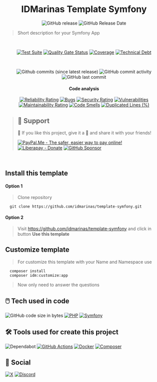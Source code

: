 <!--suppress HtmlDeprecatedAttribute -->
<div align="center">

# IDMarinas Template Symfony

![GitHub release](https://img.shields.io/github/release/idmarinas/REPOSITORY_NAME_CHANGE_ME.svg?style=for-the-badge)
![GitHub Release Date](https://img.shields.io/github/release-date/idmarinas/REPOSITORY_NAME_CHANGE_ME.svg?style=for-the-badge)

</div>

> Short description for your Symfony App

<br />

<div align="center">

[![Test Suite](https://img.shields.io/github/actions/workflow/status/idmarinas/REPOSITORY_NAME_CHANGE_ME/php.yml?branch=BRANCH_MASTER&style=for-the-badge&logo=github&logoColor=white&label=Lotgd%20Test%20Suite)][test-suit]
[![Quality Gate Status](https://img.shields.io/sonar/quality_gate/SONAR_PROJECT_NAME_CHANGE_ME/BRANCH_MASTER?server=https%3A%2F%2Fsonarcloud.io&style=for-the-badge&logo=sonarcloud&logoColor=white)][sonarcloud]
[![Coverage](https://img.shields.io/sonar/coverage/SONAR_PROJECT_NAME_CHANGE_ME/BRANCH_MASTER?server=https%3A%2F%2Fsonarcloud.io&style=for-the-badge&logo=sonarcloud&logoColor=white)][sonarcloud]
[![Technical Debt](https://img.shields.io/sonar/tech_debt/SONAR_PROJECT_NAME_CHANGE_ME/BRANCH_MASTER?server=https%3A%2F%2Fsonarcloud.io&style=for-the-badge&logo=sonarcloud&logoColor=white)][sonarcloud]

<br />

![Github commits (since latest release)](https://img.shields.io/github/commits-since/idmarinas/REPOSITORY_NAME_CHANGE_ME/latest/BRANCH_MASTER?style=for-the-badge)
![GitHub commit activity](https://img.shields.io/github/commit-activity/w/idmarinas/template-symfony/master?style=for-the-badge)
![GitHub last commit](https://img.shields.io/github/last-commit/idmarinas/template-symfony/master?style=for-the-badge)

#### Code analysis

[![Reliability Rating](https://sonarcloud.io/api/project_badges/measure?project=SONAR_PROJECT_NAME_CHANGE_ME&branch=BRANCH_MASTER&metric=reliability_rating)][sonarcloud]
[![Bugs](https://sonarcloud.io/api/project_badges/measure?project=SONAR_PROJECT_NAME_CHANGE_ME&branch=BRANCH_MASTER&metric=bugs)][sonarcloud]
[![Security Rating](https://sonarcloud.io/api/project_badges/measure?project=SONAR_PROJECT_NAME_CHANGE_ME&branch=BRANCH_MASTER&metric=security_rating)][sonarcloud]
[![Vulnerabilities](https://sonarcloud.io/api/project_badges/measure?project=SONAR_PROJECT_NAME_CHANGE_ME&branch=BRANCH_MASTER&metric=vulnerabilities)][sonarcloud]
[![Maintainability Rating](https://sonarcloud.io/api/project_badges/measure?project=SONAR_PROJECT_NAME_CHANGE_ME&branch=BRANCH_MASTER&metric=sqale_rating)][sonarcloud]
[![Code Smells](https://sonarcloud.io/api/project_badges/measure?project=SONAR_PROJECT_NAME_CHANGE_ME&branch=BRANCH_MASTER&metric=code_smells)][sonarcloud]
[![Duplicated Lines (%)](https://sonarcloud.io/api/project_badges/measure?project=SONAR_PROJECT_NAME_CHANGE_ME&branch=BRANCH_MASTER&metric=duplicated_lines_density)][sonarcloud]

</div>

> ## 🖖 Support
>
> 🩵 If you like this project, give it a 🌟 and share it with your friends!
>
> [![PayPal.Me - The safer, easier way to pay online!](https://img.shields.io/badge/donate-help_my_projects-ffaa29.svg?style=for-the-badge&logo=paypal&cacheSeconds=86400)](https://www.paypal.me/idmarinas)
> [![Liberapay - Donate](https://img.shields.io/liberapay/receives/IDMarinas.svg?style=for-the-badge&logo=liberapay&cacheSeconds=86400)](https://liberapay.com/IDMarinas/donate)
> [![GitHub Sponsor](https://img.shields.io/badge/Sponsor-ea4aaa?style=for-the-badge&logo=github&logoColor=white)](https://github.com/sponsors/idmarinas)


<br />

<!-- readme-template -->

## Install this template

#### Option 1

> Clone repository

````shell
  git clone https://github.com/idmarinas/template-symfony.git
````

#### Option 2

> Visit https://github.com/idmarinas/template-symfony and click in button **Use this template**

## Customize template

> For customize this template with your Name and Namespace use

````shell
  composer install
  composer idm:customize:app
````

> Now only need to answer the questions
<!-- readme-template -->

## 🖱️ Tech used in code

![GitHub code size in bytes](https://img.shields.io/github/languages/code-size/idmarinas/template-symfony?style=for-the-badge)
[![PHP](https://img.shields.io/badge/php-%23777BB4.svg?style=for-the-badge&logo=php&logoColor=white)](https://www.php.net)
[![Symfony](https://img.shields.io/badge/symfony-black.svg?style=for-the-badge&logo=symfony&logoColor=white)](https://www.symfony.com)

## 🛠️ Tools used for create this project

![Dependabot](https://img.shields.io/badge/dependabot-025E8C?style=for-the-badge&logo=dependabot&logoColor=white)
[![GitHub Actions](https://img.shields.io/badge/github%20actions-%232671E5.svg?style=for-the-badge&logo=githubactions&logoColor=white)](https://github.com/features/actions)
[![Docker](https://img.shields.io/badge/docker-%230db7ed.svg?style=for-the-badge&logo=docker&logoColor=white)](https://www.docker.com)
[![Composer](https://img.shields.io/badge/composer-%238c5530?style=for-the-badge&logo=composer&logoColor=white)](https://getcomposer.org)

## 💬 Social

[![X](https://img.shields.io/badge/Twitter-%23000000.svg?style=for-the-badge&logo=X&logoColor=white)](https://x.com/idmarinas)
[![Discord](https://img.shields.io/badge/Discord-IDMarinas-blue?logo=discord&style=for-the-badge&logoColor=white)](https://discord.gg/FXEZqpF)


[//]: # (@formatter:off)
[sonarcloud]: https://sonarcloud.io/dashboard?id=SONAR_PROJECT_NAME_CHANGE_ME
[test-suit]: https://github.com/idmarinas/REPOSITORY_NAME_CHANGE_ME/actions/workflows/php.yml
